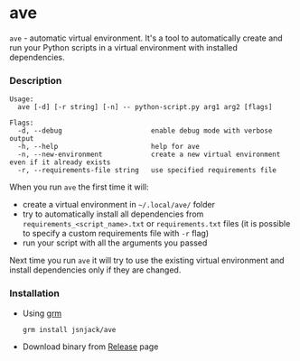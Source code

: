 ave
==============

`ave` - automatic virtual environment. It's a tool to automatically create and
run your Python scripts in a virtual environment with installed dependencies.

### Description
```
Usage:
  ave [-d] [-r string] [-n] -- python-script.py arg1 arg2 [flags]

Flags:
  -d, --debug                      enable debug mode with verbose output
  -h, --help                       help for ave
  -n, --new-environment            create a new virtual environment even if it already exists
  -r, --requirements-file string   use specified requirements file
```

When you run `ave` the first time it will:
 - create a virtual environment in `~/.local/ave/` folder
 - try to automatically install all dependencies from `requirements_<script_name>.txt` or
   `requirements.txt` files (it is possible to specify a custom requirements file with `-r` flag)
 - run your script with all the arguments you passed

Next time you run `ave` it will try to use the existing virtual environment and install
dependencies only if they are changed.

### Installation
 - Using [grm](https://github.com/jsnjack/grm)
    ```bash
    grm install jsnjack/ave
    ```
 - Download binary from [Release](https://github.com/jsnjack/ave/releases/latest/) page

